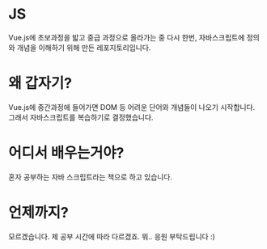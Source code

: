 # JS

Vue.js에 초보과정을 밟고 중급 과정으로 올라가는 중 다시 한번, 자바스크립트에 정의와 개념을 이해하기 위해 만든 레포지토리입니다.

# 왜 갑자기?

Vue.js에 중간과정에 들어가면 DOM 등 어려운 단어와 개념들이 나오기 시작합니다. 그래서 자바스크립트를 복습하기로 결정했습니다.

# 어디서 배우는거야?

혼자 공부하는 자바 스크립트라는 책으로 하고 있습니다.

# 언제까지?

모르겠습니다. 제 공부 시간에 따라 다르겠죠. 뭐.. 응원 부탁드립니다 :)
